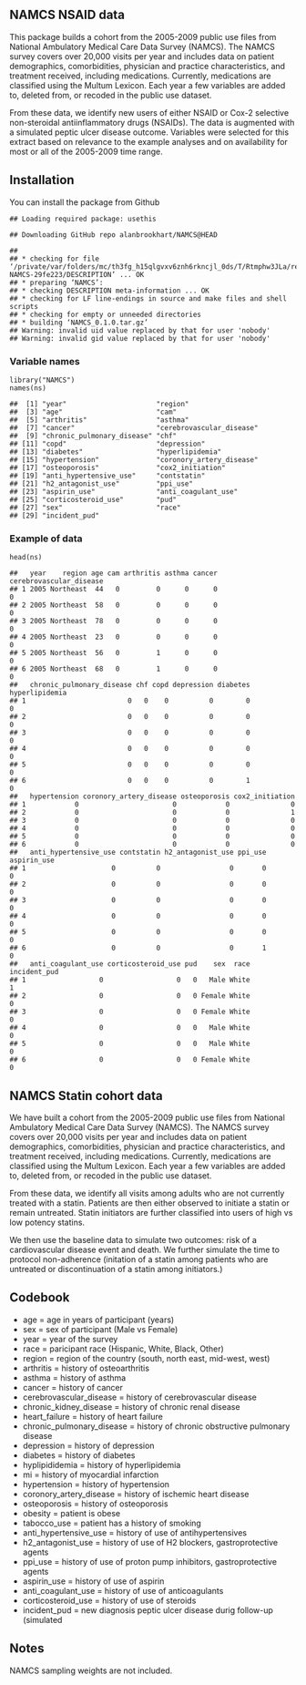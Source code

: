 NAMCS NSAID data
----------------

This package builds a cohort from the 2005-2009 public use files from
National Ambulatory Medical Care Data Survey (NAMCS). The NAMCS survey
covers over 20,000 visits per year and includes data on patient
demographics, comorbidities, physician and practice characteristics, and
treatment received, including medications. Currently, medications are
classified using the Multum Lexicon. Each year a few variables are added
to, deleted from, or recoded in the public use dataset.

From these data, we identify new users of either NSAID or Cox-2
selective non-steroidal antiinflammatory drugs (NSAIDs). The data is
augmented with a simulated peptic ulcer disease outcome. Variables were
selected for this extract based on relevance to the example analyses and
on availability for most or all of the 2005-2009 time range.

Installation
------------

You can install the package from Github

    ## Loading required package: usethis

    ## Downloading GitHub repo alanbrookhart/NAMCS@HEAD

    ## 
    ## * checking for file ‘/private/var/folders/mc/th3fg_h15qlgvxv6znh6rkncjl_0ds/T/Rtmphw3JLa/remotesac4464c865fb/alanbrookhart-NAMCS-29fe223/DESCRIPTION’ ... OK
    ## * preparing ‘NAMCS’:
    ## * checking DESCRIPTION meta-information ... OK
    ## * checking for LF line-endings in source and make files and shell scripts
    ## * checking for empty or unneeded directories
    ## * building ‘NAMCS_0.1.0.tar.gz’
    ## Warning: invalid uid value replaced by that for user 'nobody'
    ## Warning: invalid gid value replaced by that for user 'nobody'

### Variable names

    library("NAMCS")
    names(ns)

    ##  [1] "year"                      "region"                   
    ##  [3] "age"                       "cam"                      
    ##  [5] "arthritis"                 "asthma"                   
    ##  [7] "cancer"                    "cerebrovascular_disease"  
    ##  [9] "chronic_pulmonary_disease" "chf"                      
    ## [11] "copd"                      "depression"               
    ## [13] "diabetes"                  "hyperlipidemia"           
    ## [15] "hypertension"              "coronory_artery_disease"  
    ## [17] "osteoporosis"              "cox2_initiation"          
    ## [19] "anti_hypertensive_use"     "contstatin"               
    ## [21] "h2_antagonist_use"         "ppi_use"                  
    ## [23] "aspirin_use"               "anti_coagulant_use"       
    ## [25] "corticosteroid_use"        "pud"                      
    ## [27] "sex"                       "race"                     
    ## [29] "incident_pud"

### Example of data

    head(ns) 

    ##   year    region age cam arthritis asthma cancer cerebrovascular_disease
    ## 1 2005 Northeast  44   0         0      0      0                       0
    ## 2 2005 Northeast  58   0         0      0      0                       0
    ## 3 2005 Northeast  78   0         0      0      0                       0
    ## 4 2005 Northeast  23   0         0      0      0                       0
    ## 5 2005 Northeast  56   0         1      0      0                       0
    ## 6 2005 Northeast  68   0         1      0      0                       0
    ##   chronic_pulmonary_disease chf copd depression diabetes hyperlipidemia
    ## 1                         0   0    0          0        0              0
    ## 2                         0   0    0          0        0              0
    ## 3                         0   0    0          0        0              0
    ## 4                         0   0    0          0        0              0
    ## 5                         0   0    0          0        0              0
    ## 6                         0   0    0          0        1              0
    ##   hypertension coronory_artery_disease osteoporosis cox2_initiation
    ## 1            0                       0            0               0
    ## 2            0                       0            0               1
    ## 3            0                       0            0               0
    ## 4            0                       0            0               0
    ## 5            0                       0            0               0
    ## 6            0                       0            0               0
    ##   anti_hypertensive_use contstatin h2_antagonist_use ppi_use aspirin_use
    ## 1                     0          0                 0       0           0
    ## 2                     0          0                 0       0           0
    ## 3                     0          0                 0       0           0
    ## 4                     0          0                 0       0           0
    ## 5                     0          0                 0       0           0
    ## 6                     0          0                 0       1           0
    ##   anti_coagulant_use corticosteroid_use pud    sex  race incident_pud
    ## 1                  0                  0   0   Male White            1
    ## 2                  0                  0   0 Female White            0
    ## 3                  0                  0   0 Female White            0
    ## 4                  0                  0   0   Male White            0
    ## 5                  0                  0   0   Male White            0
    ## 6                  0                  0   0 Female White            0

NAMCS Statin cohort data
------------------------

We have built a cohort from the 2005-2009 public use files from National
Ambulatory Medical Care Data Survey (NAMCS). The NAMCS survey covers
over 20,000 visits per year and includes data on patient demographics,
comorbidities, physician and practice characteristics, and treatment
received, including medications. Currently, medications are classified
using the Multum Lexicon. Each year a few variables are added to,
deleted from, or recoded in the public use dataset.

From these data, we identify all visits among adults who are not
currently treated with a statin. Patients are then either observed to
initiate a statin or remain untreated. Statin initiators are further
classified into users of high vs low potency statins.

We then use the baseline data to simulate two outcomes: risk of a
cardiovascular disease event and death. We further simulate the time to
protocol non-adherence (initation of a statin among patients who are
untreated or discontinuation of a statin among initiators.)

Codebook
--------

-   age = age in years of participant (years)
-   sex = sex of participant (Male vs Female)
-   year = year of the survey
-   race = paricipant race (Hispanic, White, Black, Other)
-   region = region of the country (south, north east, mid-west, west)
-   arthritis = history of osteoarthritis
-   asthma = history of asthma
-   cancer = history of cancer
-   cerebrovascular\_disease = history of cerebrovascular disease
-   chronic\_kidney\_disease = history of chronic renal disease
-   heart\_failure = history of heart failure
-   chronic\_pulmonary\_disease = history of chronic obstructive
    pulmonary disease
-   depression = history of depression
-   diabetes = history of diabetes
-   hyplipididemia = history of hyperlipidemia
-   mi = history of myocardial infarction
-   hypertension = history of hypertension
-   coronory\_artery\_disease = history of ischemic heart disease
-   osteoporosis = history of osteoporosis
-   obesity = patient is obese
-   tabocco\_use = patient has a history of smoking
-   anti\_hypertensive\_use = history of use of antihypertensives
-   h2\_antagonist\_use = history of use of H2 blockers,
    gastroprotective agents
-   ppi\_use = history of use of proton pump inhibitors,
    gastroprotective agents
-   aspirin\_use = history of use of aspirin
-   anti\_coagulant\_use = history of use of anticoagulants
-   corticosteroid\_use = history of use of steroids
-   incident\_pud = new diagnosis peptic ulcer disease durig follow-up
    (simulated

Notes
-----

NAMCS sampling weights are not included.
